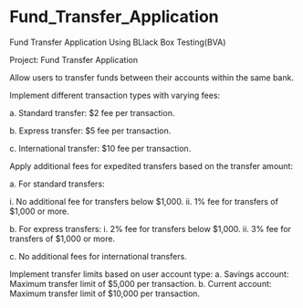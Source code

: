 # Fund_Transfer_Application
Fund Transfer Application Using BLlack Box Testing(BVA)


Project: Fund Transfer Application

Allow users to transfer funds between their accounts within the same bank.

Implement different transaction types with varying fees:

a. Standard transfer: $2 fee per transaction.
 
b. Express transfer: $5 fee per transaction.
	
c. International transfer: $10 fee per transaction.
 
	
Apply additional fees for expedited transfers based on the transfer amount:

a. For standard transfers:
 
i. No additional fee for transfers below $1,000.
ii. 1% fee for transfers of $1,000 or more.
	
 b. For express transfers:
		i. 2% fee for transfers below $1,000.
		ii. 3% fee for transfers of $1,000 or more.
  
c. No additional fees for international transfers.
	
Implement transfer limits based on user account type:
	a. Savings account: Maximum transfer limit of $5,000 per transaction.
	b. Current account: Maximum transfer limit of $10,000 per transaction.
	
